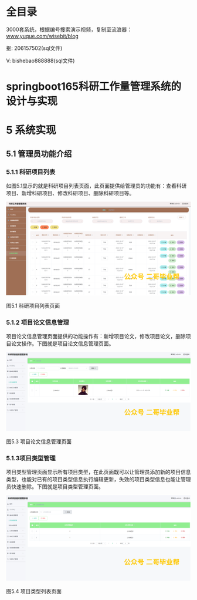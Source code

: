 # 全目录

3000套系统，根据编号搜索演示视频，复制至流浪器：www.yuque.com/wisebit/blog


<p>抠: 206157502(sql文件)</p>
<p>V: bishebao888888(sql文件)</p>


# springboot165科研工作量管理系统的设计与实现
# 5 系统实现
## 5.1 管理员功能介绍
### 5.1.1 科研项目列表
如图5.1显示的就是科研项目列表页面，此页面提供给管理员的功能有：查看科研项目、新增科研项目、修改科研项目、删除科研项目等。

![](/md/blog.015.png)

图5.1 科研项目列表页面
### 5.1.2 项目论文信息管理
项目论文信息管理页面提供的功能操作有：新增项目论文，修改项目论文，删除项目论文操作。下图就是项目论文信息管理页面。

![](/md/blog.016.png)

图5.3 项目论文信息管理页面
### 5.1.3项目类型管理
项目类型管理页面显示所有项目类型，在此页面既可以让管理员添加新的项目信息类型，也能对已有的项目类型信息执行编辑更新，失效的项目类型信息也能让管理员快速删除。下图就是项目类型管理页面。

![](/md/blog.017.png)

图5.4 项目类型列表页面




